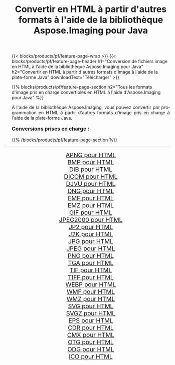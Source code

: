 ﻿---
title: Convertir en HTML à partir d'autres formats à l'aide de la bibliothèque Aspose.Imaging pour Java 
weight: 3920
url: /fr/java/conversion/to/html/ 
lang: fr
langdirlevel: 2
locales: zh-hans,ja,it,ru,de,es,fr,nl,id,lt,pl,pt,vi,tr,ko,zh-hant,ar,hi,th,sv,cs,uk,he
description: En utilisant Aspose.Imaging, vous pouvez convertir en HTML à partir d'autres formats en utilisant Java
---

{{< blocks/products/pf/feature-page-wrap >}}
{{< blocks/products/pf/feature-page-header h1="Conversion de fichiers image en HTML à l'aide de la bibliothèque Aspose.Imaging pour Java" h2="Convertir en HTML à partir d'autres formats d'image à l'aide de la plate-forme Java" downloadText="Télécharger" >}}


{{% blocks/products/pf/feature-page-section  h2="Tous les formats d'image pris en charge convertibles en HTML à l'aide d'Aspose.Imaging pour Java" %}}
<p align=justify>À l'aide de la bibliothèque Aspose.Imaging, vous pouvez convertir par programmation en HTML à partir d'autres formats d'image pris en charge à l'aide de la plate-forme Java.</p>
<h3 style="margin-top:16px;">
Conversions prises en charge :
</h3>
{{% /blocks/products/pf/feature-page-section %}}
<div class="container-fluid productfamilypage bg-gray">
    <div class="convertypes bg-gray agp-content section">
        <div class="container">
		<hr style="margin-left:-20px;"/>
		<div class="row other-converters" style="gap: 10px;font-size: 19px;text-align:center;">
		    <div class='col-md-3 other-converter remove-lp remove-rp'><a href="/imaging/fr/java/conversion/apng-to-html/" style="padding:15px;">APNG pour HTML</a></div>
<div class='col-md-3 other-converter remove-lp remove-rp'><a href="/imaging/fr/java/conversion/bmp-to-html/" style="padding:15px;">BMP pour HTML</a></div>
<div class='col-md-3 other-converter remove-lp remove-rp'><a href="/imaging/fr/java/conversion/dib-to-html/" style="padding:15px;">DIB pour HTML</a></div>
<div class='col-md-3 other-converter remove-lp remove-rp'><a href="/imaging/fr/java/conversion/dicom-to-html/" style="padding:15px;">DICOM pour HTML</a></div>
<div class='col-md-3 other-converter remove-lp remove-rp'><a href="/imaging/fr/java/conversion/djvu-to-html/" style="padding:15px;">DJVU pour HTML</a></div>
<div class='col-md-3 other-converter remove-lp remove-rp'><a href="/imaging/fr/java/conversion/dng-to-html/" style="padding:15px;">DNG pour HTML</a></div>
<div class='col-md-3 other-converter remove-lp remove-rp'><a href="/imaging/fr/java/conversion/emf-to-html/" style="padding:15px;">EMF pour HTML</a></div>
<div class='col-md-3 other-converter remove-lp remove-rp'><a href="/imaging/fr/java/conversion/emz-to-html/" style="padding:15px;">EMZ pour HTML</a></div>
<div class='col-md-3 other-converter remove-lp remove-rp'><a href="/imaging/fr/java/conversion/gif-to-html/" style="padding:15px;">GIF pour HTML</a></div>
<div class='col-md-3 other-converter remove-lp remove-rp'><a href="/imaging/fr/java/conversion/jpeg2000-to-html/" style="padding:15px;">JPEG2000 pour HTML</a></div>
<div class='col-md-3 other-converter remove-lp remove-rp'><a href="/imaging/fr/java/conversion/jp2-to-html/" style="padding:15px;">JP2 pour HTML</a></div>
<div class='col-md-3 other-converter remove-lp remove-rp'><a href="/imaging/fr/java/conversion/j2k-to-html/" style="padding:15px;">J2K pour HTML</a></div>
<div class='col-md-3 other-converter remove-lp remove-rp'><a href="/imaging/fr/java/conversion/jpg-to-html/" style="padding:15px;">JPG pour HTML</a></div>
<div class='col-md-3 other-converter remove-lp remove-rp'><a href="/imaging/fr/java/conversion/jpeg-to-html/" style="padding:15px;">JPEG pour HTML</a></div>
<div class='col-md-3 other-converter remove-lp remove-rp'><a href="/imaging/fr/java/conversion/png-to-html/" style="padding:15px;">PNG pour HTML</a></div>
<div class='col-md-3 other-converter remove-lp remove-rp'><a href="/imaging/fr/java/conversion/tga-to-html/" style="padding:15px;">TGA pour HTML</a></div>
<div class='col-md-3 other-converter remove-lp remove-rp'><a href="/imaging/fr/java/conversion/tif-to-html/" style="padding:15px;">TIF pour HTML</a></div>
<div class='col-md-3 other-converter remove-lp remove-rp'><a href="/imaging/fr/java/conversion/tiff-to-html/" style="padding:15px;">TIFF pour HTML</a></div>
<div class='col-md-3 other-converter remove-lp remove-rp'><a href="/imaging/fr/java/conversion/webp-to-html/" style="padding:15px;">WEBP pour HTML</a></div>
<div class='col-md-3 other-converter remove-lp remove-rp'><a href="/imaging/fr/java/conversion/wmf-to-html/" style="padding:15px;">WMF pour HTML</a></div>
<div class='col-md-3 other-converter remove-lp remove-rp'><a href="/imaging/fr/java/conversion/wmz-to-html/" style="padding:15px;">WMZ pour HTML</a></div>
<div class='col-md-3 other-converter remove-lp remove-rp'><a href="/imaging/fr/java/conversion/svg-to-html/" style="padding:15px;">SVG pour HTML</a></div>
<div class='col-md-3 other-converter remove-lp remove-rp'><a href="/imaging/fr/java/conversion/svgz-to-html/" style="padding:15px;">SVGZ pour HTML</a></div>
<div class='col-md-3 other-converter remove-lp remove-rp'><a href="/imaging/fr/java/conversion/eps-to-html/" style="padding:15px;">EPS pour HTML</a></div>
<div class='col-md-3 other-converter remove-lp remove-rp'><a href="/imaging/fr/java/conversion/cdr-to-html/" style="padding:15px;">CDR pour HTML</a></div>
<div class='col-md-3 other-converter remove-lp remove-rp'><a href="/imaging/fr/java/conversion/cmx-to-html/" style="padding:15px;">CMX pour HTML</a></div>
<div class='col-md-3 other-converter remove-lp remove-rp'><a href="/imaging/fr/java/conversion/otg-to-html/" style="padding:15px;">OTG pour HTML</a></div>
<div class='col-md-3 other-converter remove-lp remove-rp'><a href="/imaging/fr/java/conversion/odg-to-html/" style="padding:15px;">ODG pour HTML</a></div>
<div class='col-md-3 other-converter remove-lp remove-rp'><a href="/imaging/fr/java/conversion/ico-to-html/" style="padding:15px;">ICO pour HTML</a></div>
                </div>
        </div>
    </div>
</div>
<br/>

